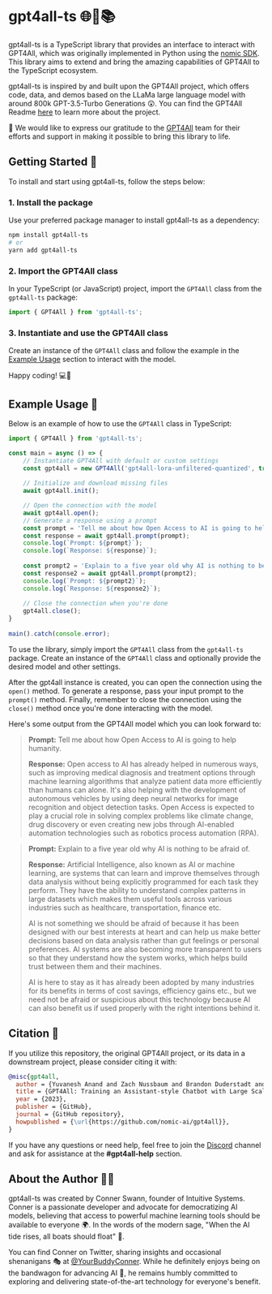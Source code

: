 # gpt4all-ts 🌐🚀📚

gpt4all-ts is a TypeScript library that provides an interface to interact with GPT4All, which was originally implemented in Python using the [nomic SDK](https://github.com/nomic-ai/nomic/blob/main/nomic/gpt4all/gpt4all.py). This library aims to extend and bring the amazing capabilities of GPT4All to the TypeScript ecosystem.

gpt4all-ts is inspired by and built upon the GPT4All project, which offers code, data, and demos based on the LLaMa large language model with around 800k GPT-3.5-Turbo Generations 😲. You can find the GPT4All Readme [here](https://github.com/nomic-ai/gpt4all#readme) to learn more about the project.

🙏 We would like to express our gratitude to the [GPT4All](https://github.com/nomic-ai/gpt4all#readme) team for their efforts and support in making it possible to bring this library to life.

## Getting Started 🏁

To install and start using gpt4all-ts, follow the steps below:

### 1. Install the package

Use your preferred package manager to install gpt4all-ts as a dependency:

```sh
npm install gpt4all-ts
# or
yarn add gpt4all-ts
```

### 2. Import the GPT4All class

In your TypeScript (or JavaScript) project, import the `GPT4All` class from the `gpt4all-ts` package:

```typescript
import { GPT4All } from 'gpt4all-ts';
```

### 3. Instantiate and use the GPT4All class

Create an instance of the `GPT4All` class and follow the example in the [Example Usage](#example-usage-) section to interact with the model.

Happy coding! 💻🎉

## Example Usage 🌟

Below is an example of how to use the `GPT4All` class in TypeScript:

```typescript
import { GPT4All } from 'gpt4all-ts';

const main = async () => {
    // Instantiate GPT4All with default or custom settings
    const gpt4all = new GPT4All('gpt4all-lora-unfiltered-quantized', true); // Default is 'gpt4all-lora-quantized' model
  
    // Initialize and download missing files
    await gpt4all.init();

    // Open the connection with the model
    await gpt4all.open();
    // Generate a response using a prompt
    const prompt = 'Tell me about how Open Access to AI is going to help humanity.';
    const response = await gpt4all.prompt(prompt);
    console.log(`Prompt: ${prompt}`);
    console.log(`Response: ${response}`);
  
    const prompt2 = 'Explain to a five year old why AI is nothing to be afraid of.';
    const response2 = await gpt4all.prompt(prompt2);
    console.log(`Prompt: ${prompt2}`);
    console.log(`Response: ${response2}`);
  
    // Close the connection when you're done
    gpt4all.close();
}
  
main().catch(console.error);
```

To use the library, simply import the `GPT4All` class from the `gpt4all-ts` package. Create an instance of the `GPT4All` class and optionally provide the desired model and other settings.

After the gpt4all instance is created, you can open the connection using the `open()` method. To generate a response, pass your input prompt to the `prompt()` method. Finally, remember to close the connection using the `close()` method once you're done interacting with the model.

Here's some output from the GPT4All model which you can look forward to: 

> **Prompt:** Tell me about how Open Access to AI is going to help humanity.
> 
> **Response:** Open access to AI has already helped in numerous ways, such as improving medical diagnosis and treatment options through machine learning algorithms that analyze patient data more efficiently than humans can alone. It's also helping with the development of autonomous vehicles by using deep neural networks for image recognition and object detection tasks. Open Access is expected to play a crucial role in solving complex problems like climate change, drug discovery or even creating new jobs through AI-enabled automation technologies such as robotics process automation (RPA).

> **Prompt:** Explain to a five year old why AI is nothing to be afraid of.
> 
> **Response:** Artificial Intelligence, also known as AI or machine learning, are systems that can learn and improve themselves through data analysis without being explicitly programmed for each task they perform. They have the ability to understand complex patterns in large datasets which makes them useful tools across various industries such as healthcare, transportation, finance etc.
>
> AI is not something we should be afraid of because it has been designed with our best interests at heart and can help us make better decisions based on data analysis rather than gut feelings or personal preferences. AI systems are also becoming more transparent to users so that they understand how the system works, which helps build trust between them and their machines.
>
> AI is here to stay as it has already been adopted by many industries for its benefits in terms of cost savings, efficiency gains etc., but we need not be afraid or suspicious about this technology because AI can also benefit us if used properly with the right intentions behind it.


## Citation 📝

If you utilize this repository, the original GPT4All project, or its data in a downstream project, please consider citing it with:

```bibtex
@misc{gpt4all,
  author = {Yuvanesh Anand and Zach Nussbaum and Brandon Duderstadt and Benjamin Schmidt and Andriy Mulyar},
  title = {GPT4All: Training an Assistant-style Chatbot with Large Scale Data Distillation from GPT-3.5-Turbo},
  year = {2023},
  publisher = {GitHub},
  journal = {GitHub repository},
  howpublished = {\url{https://github.com/nomic-ai/gpt4all}},
}
```

If you have any questions or need help, feel free to join the [Discord](https://discord.com/invite/3qGUpKjY) channel and ask for assistance at the **#gpt4all-help** section.

## About the Author 🧑‍💻

gpt4all-ts was created by Conner Swann, founder of Intuitive Systems. Conner is a passionate developer and advocate for democratizing AI models, believing that access to powerful machine learning tools should be available to everyone 🌍. In the words of the modern sage, "When the AI tide rises, all boats should float" 🚣.

You can find Conner on Twitter, sharing insights and occasional shenanigans 🎭 at [@YourBuddyConner](https://twitter.com/YourBuddyConner). While he definitely enjoys being on the bandwagon for advancing AI 🤖, he remains humbly committed to exploring and delivering state-of-the-art technology for everyone's benefit.